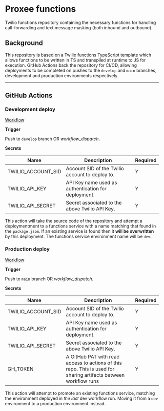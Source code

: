 # Proxee functions

Twilio functions repository containing the necessary functions for handling call-forwarding and text message masking (both inbound and outbound).

## Background

This repository is based on a Twilio functions TypeScript template which allows functions to be written in TS and transpiled at runtime to JS for execution. GitHub Actions back the repository for CI/CD, allowing deployments to be completed on pushes to the `develop` and `main` branches, development and production environments respectively.

---

## GitHub Actions

### Development deploy

[Workflow](./.github/workflows/dev-deploy-serverless.yaml)

**Trigger**

Push to `develop` branch OR _workflow_dispatch_.

**Secrets**

| Name               | Description                                         | Required |
| ------------------ | --------------------------------------------------- | -------- |
| TWILIO_ACCOUNT_SID | Account SID of the Twilio account to deploy to.     | Y        |
| TWILIO_API_KEY     | API Key name used as authentication for deployment. | Y        |
| TWILIO_API_SECRET  | Secret associated to the above Twilio API Key.      | Y        |

This action will take the source code of the repository and attempt a deploymentment to a functions service with a name matching that found in the `package.json`. If an existing service is found then it **will be overwritten** by this deployment. The functions service environment name will be `dev`.

### Production deploy

[Workflow](./.github/workflows/prod-deploy-serverless.yaml)

**Trigger**

Push to `main` branch OR _workflow_dispatch_.

**Secrets**

| Name               | Description                                                                                                     | Required |
| ------------------ | --------------------------------------------------------------------------------------------------------------- | -------- |
| TWILIO_ACCOUNT_SID | Account SID of the Twilio account to deploy to.                                                                 | Y        |
| TWILIO_API_KEY     | API Key name used as authentication for deployment.                                                             | Y        |
| TWILIO_API_SECRET  | Secret associated to the above Twilio API Key.                                                                  | Y        |
| GH_TOKEN           | A GitHub PAT with read access to actions of this repo. This is used for sharing artifacts between workflow runs | Y        |

This action will attempt to promote an existing functions service, matching the environment deployed in _the last_ dev workflow run. Moving it from a `dev` environment to a production environment instead.
